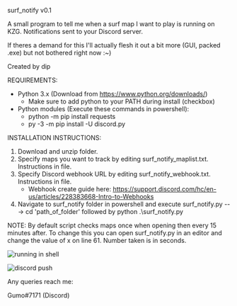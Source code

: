 surf_notify v0.1

A small program to tell me when a surf map I want to play is running on KZG. Notifications sent to your Discord server.

If theres a demand for this I'll actually flesh it out a bit more (GUI, packed .exe) but not bothered right now :~)

Created by dip


REQUIREMENTS:
  - Python 3.x (Download from https://www.python.org/downloads/)
      - Make sure to add python to your PATH during install (checkbox)
  - Python modules (Execute these commands in powershell): 
      - python -m pip install requests 
      - py -3 -m pip install -U discord.py
 
INSTALLATION INSTRUCTIONS:
 
1. Download and unzip folder.
2. Specify maps you want to track by editing surf_notify_maplist.txt. Instructions in file.
3. Specify Discord webhook URL by editing surf_notify_webhook.txt. Instructions in file.
    - Webhook create guide here: https://support.discord.com/hc/en-us/articles/228383668-Intro-to-Webhooks
4. Navigate to surf_notify folder in powershell and execute surf_notify.py  --->  cd 'path_of_folder' followed by python .\surf_notify.py

NOTE: By default script checks maps once when opening then every 15 minutes after. To change this you can open surf_notify.py in an editor and change the value of x on line 61. Number taken is in seconds.


![running in shell](https://i.imgur.com/MTtwGIL.png)

![discord push](https://i.imgur.com/ZdB406o.png)

Any queries reach me:

Gumo#7171 (Discord)

